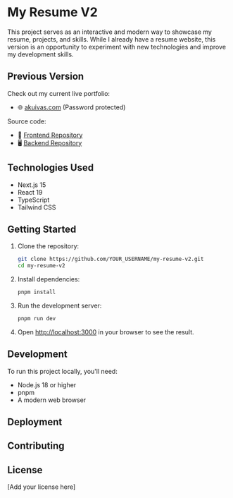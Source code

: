 # My Resume V2

This project serves as an interactive and modern way to showcase my resume, projects, and skills. While I already have a resume website, this version is an opportunity to experiment with new technologies and improve my development skills.

## Previous Version

Check out my current live portfolio:

- 🌐 [akuivas.com](https://www.akuivas.com) (Password protected)

Source code:

- 📱 [Frontend Repository](https://github.com/asku1990/resume_web.git)
- 🖥️ [Backend Repository](https://github.com/asku1990/resume_server.git)

## Technologies Used

- Next.js 15
- React 19
- TypeScript
- Tailwind CSS

## Getting Started

1. Clone the repository:

   ```bash
   git clone https://github.com/YOUR_USERNAME/my-resume-v2.git
   cd my-resume-v2
   ```

2. Install dependencies:

   ```bash
   pnpm install
   ```

3. Run the development server:

   ```bash
   pnpm run dev
   ```

4. Open [http://localhost:3000](http://localhost:3000) in your browser to see the result.

## Development

To run this project locally, you'll need:

- Node.js 18 or higher
- pnpm
- A modern web browser

## Deployment

## Contributing

## License

[Add your license here]
